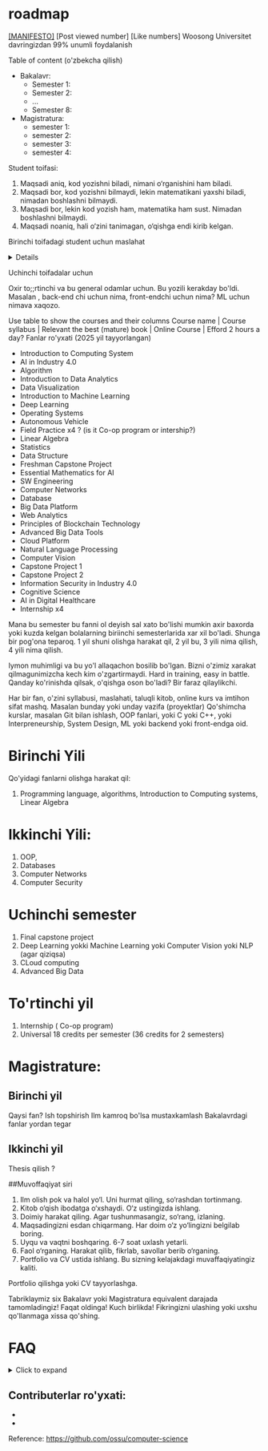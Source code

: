 # roadmap
[[MANIFESTO]]() [Post viewed number] [Like numbers]
Woosong Universitet davringizdan 99% unumli foydalanish


Table of content (o'zbekcha qilish)

- Bakalavr:
    - Semester 1:
    - Semester 2:
    - ...
    - Semester 8:
- Magistratura:
    - semester 1:
    - semester 2:
    - semester 3:
    - semester 4:

Student toifasi:
1) Maqsadi aniq, kod yozishni biladi, nimani o‘rganishini ham biladi.
2) Maqsadi bor, kod yozishni bilmaydi, lekin matematikani yaxshi biladi, nimadan boshlashni bilmaydi.
3) Maqsadi bor, lekin kod yozish ham, matematika ham sust. Nimadan boshlashni bilmaydi.
4) Maqsadi noaniq, hali o‘zini tanimagan, o‘qishga endi kirib kelgan.


Birinchi toifadagi student uchun maslahat

<details>Ikkinchi toifadigai student uchun maslahat</details>

Uchinchi toifadalar uchun

Oxir to;;rtinchi va bu general odamlar uchun. Bu yozili kerakday bo'ldi. Masalan , back-end chi uchun nima, front-endchi uchun nima? ML uchun nimava xaqozo.

Use table to show the courses and their columns
Course name | Course syllabus | Relevant the best (mature) book | Online Course | Efford 2 hours a day?
Fanlar ro'yxati (2025 yil tayyorlangan)
 - Introduction to Computing System
 - AI in Industry 4.0
 - Algorithm
 - Introduction to Data Analytics
 - Data Visualization
 - Introduction to Machine Learning
 - Deep Learning
 - Operating Systems
 - Autonomous Vehicle
 - Field Practice x4 ? (is it Co-op program or intership?)
 - Linear Algebra
 - Statistics
 - Data Structure
 - Freshman Capstone Project
 - Essential Mathematics for AI
 - SW Engineering
 - Computer Networks
 - Database
 - Big Data Platform
 - Web Analytics
 - Principles of Blockchain Technology
 - Advanced Big Data Tools
 - Cloud Platform
 - Natural Language Processing
 - Computer Vision
 - Capstone Project 1
 - Capstone Project 2
 - Information Security in Industry 4.0
 - Cognitive Science
 - AI in Digital Healthcare
 - Internship x4

Mana bu semester bu fanni ol deyish sal xato bo'lishi mumkin axir baxorda yoki kuzda kelgan bolalarning biriinchi semesterlarida xar xil bo'ladi. Shunga bir pog'ona teparoq. 1 yil shuni olishga harakat qil, 2 yil bu, 3 yili nima qilish, 4 yili nima qilish.

Iymon muhimligi va bu yo'l allaqachon bosilib bo'lgan. Bizni o'zimiz xarakat qilmagunimizcha kech kim o'zgartirmaydi.
Hard in training, easy in battle. 
Qanday ko'rinishda qilsak, o'qishga oson bo'ladi? Bir faraz qilaylikchi.

Har bir fan, o'zini syllabusi, maslahati, taluqli kitob, online kurs va imtihon sifat mashq. Masalan bunday yoki unday vazifa (proyektlar)
Qo'shimcha kurslar, masalan Git bilan ishlash, OOP fanlari, yoki C yoki C++, yoki Interpreneurship, System Design, ML yoki backend yoki front-endga oid.


# Birinchi Yili
Qo'yidagi fanlarni olishga harakat qil:
1) Programming language, algorithms, Introduction to Computing systems, Linear Algebra

# Ikkinchi Yili:
1) OOP,
2) Databases
3) Computer Networks
4) Computer Security

# Uchinchi semester
1) Final capstone project
2) Deep Learning yokki Machine Learning yoki Computer Vision yoki NLP (agar qiziqsa)
3) CLoud computing
4) Advanced Big Data

# To'rtinchi yil
1) Internship ( Co-op program)
2) Universal 18 credits per semester (36 credits for 2 semesters)


# Magistrature: 
## Birinchi yil
  Qaysi fan?
  Ish topshirish
  Ilm kamroq bo'lsa mustaxkamlash
  Bakalavrdagi fanlar yordan tegar
  
## Ikkinchi yil
   Thesis qilish
   ?


##Muvoffaqiyat siri
1) Ilm olish pok va halol yo‘l. Uni hurmat qiling, so‘rashdan tortinmang.
2) Kitob o‘qish ibodatga o‘xshaydi. O‘z ustingizda ishlang.
3) Doimiy harakat qiling. Agar tushunmasangiz, so‘rang, izlaning.
4) Maqsadingizni esdan chiqarmang. Har doim o‘z yo‘lingizni belgilab boring.
5) Uyqu va vaqtni boshqaring. 6-7 soat uxlash yetarli.
6) Faol o‘rganing. Harakat qilib, fikrlab, savollar berib o‘rganing.
7) Portfolio va CV ustida ishlang. Bu sizning kelajakdagi muvaffaqiyatingiz kaliti.


Portfolio qilishga yoki CV tayyorlashga.

Tabriklaymiz six Bakalavr yoki Magistratura equivalent darajada tamomladingiz! 
Faqat oldinga! Kuch birlikda! Fikringizni ulashing yoki uxshu qo'llanmaga xissa qo'shing. 



# FAQ
<details>
  <summary>Click to expand</summary>
    
  <details>
    <summary>Q1: Motivatsiyam pasayib ketgan bo‘lsa, nima qilishim kerak?</summary>
    **A1 - Coming sooon... 
  </details>

  <details>
    <summary>Q2: Darslarga moslashish qiyin bo‘lsa, qanday yo‘l tutish kerak?</summary>
    **A2 - Coming sooon...
  </details>

  <details>
    <summary>Q3: GPA qanday qilib yaxshilash mumkin?</summary>
    **A3 - Coming sooon... 
  </details>

  <details>
    <summary>Q4: Internship topishning eng samarali usullari qanday?</summary>
    **A4 - Coming sooon...
  </details>

  <details>
    <summary>Q5: Portfolio va CV tayyorlash uchun qanday resurslardan foydalanish kerak?</summary>
    **A5 - Coming sooon...
  </details>

  <details>
    <summary>Q6: Koreyada o‘qish davomida qanday qilib yaxshi networking qilish mumkin?</summary>
    **A6 - Coming sooon... 
  </details>

  <details>
    <summary>Q7: Dasturlashni qayerdan boshlash kerak?</summary>
    **A7 - Coming sooon...
  </details>

  <details>
    <summary>Q8: O‘qish va ishlashni qanday muvozanatlash mumkin?</summary>
    **A8 - Coming sooon... 
  </details>

  <details>
    <summary>Q9: Tezis yoki loyiha ustida qanday samarali ishlash kerak?</summary>
    **A9 - Coming sooon...
  </details>

  <!-- Namuna 
  <details>
    <summary>Qn: Savol joyi</summary>
    **An**: JAvob joyi
  </details>
  -->
  
</details>



Contributerlar ro'yxati: 
- 
-
- 



Reference: 
https://github.com/ossu/computer-science




